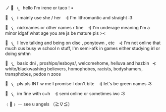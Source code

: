 ノ 🪼⠀𐔌⠀hello I'm irene or taco ! • 

🌊⠀𐔌⠀i mainly use she / her ⠀⊰ I'm lithromantic and straight :3

🌊⠀𐔌⠀nicknames or other names r fine ⠀⊰ I'm underage meaning I'm a minor idgaf what age you are js be mature pls ><

🌊⠀𐔌⠀I love talking and being on disc , ponytown , etc ⠀⊰ I'm not online that much cus busy w school n stuff, I'm semi-afk in games either studying irl or doing smthn 

🌊⠀𐔌⠀basic dni , proships/lesboys/, welcomehome, helluva and hazbin⠀⊰ white/blackwashing believers, homophobes, racists, bodyshamers, transphobes, pedos n zoos

🌊⠀𐔌⠀pls pls INT w me I promise I don't bite ⠀⊰ let's be green names :3

🌊⠀𐔌⠀im fine with c+h ⠀⊰ semi online or sometimes iwc  :3

﹙🪼﹚    ┈  see u angels  （≧∇≦）
